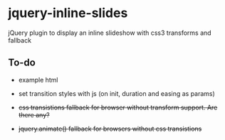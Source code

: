 jquery-inline-slides
====================

jQuery plugin to display an inline slideshow with css3 transforms and fallback


To-do
-----

- example html
- set transition styles with js (on init, duration and easing as params)

- ~~css transistions fallback for browser without transform support. Are there any?~~
- ~~jquery.animate() fallback for browsers without css transistions~~
